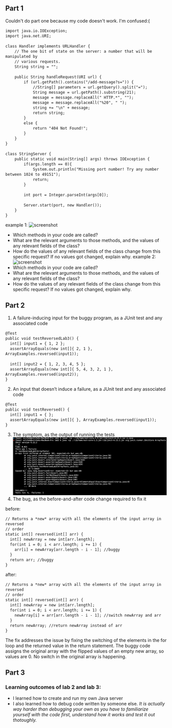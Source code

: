 ## Part 1
Couldn't do part one because my code doesn't work. I'm confused:(
```
import java.io.IOException;
import java.net.URI;

class Handler implements URLHandler {
    // The one bit of state on the server: a number that will be manipulated by
    // various requests.
    String string = "";

    public String handleRequest(URI url) {
        if (url.getPath().contains("/add-message?s=")) {
            //String[] parameters = url.getQuery().split("=");
            String message = url.getPath().substring(21);
            message = message.replaceAll(" HTTP.*", "");
            message = message.replaceAll("%20", " ");
            string += "\n" + message;
            return string;
        }
        else {
            return "404 Not Found!";
        }
    }
}

class StringServer {
    public static void main(String[] args) throws IOException {
        if(args.length == 0){
            System.out.println("Missing port number! Try any number between 1024 to 49151");
            return;
        }

        int port = Integer.parseInt(args[0]);

        Server.start(port, new Handler());
    }
}

```
example 1:
![screenshot]()
- Which methods in your code are called?
- What are the relevant arguments to those methods, and the values of any relevant fields of the class?
- How do the values of any relevant fields of the class change from this specific request?
If no values got changed, explain why.
example 2:
![screenshot]()
- Which methods in your code are called?
- What are the relevant arguments to those methods, and the values of any relevant fields of the class?
- How do the values of any relevant fields of the class change from this specific request?
If no values got changed, explain why.
## Part 2
1) A failure-inducing input for the buggy program, as a JUnit test and any associated code
``` 
@Test
public void testReversedLab3() {
  int[] input1 = { 1, 2 };
  assertArrayEquals(new int[]{ 2, 1 }, ArrayExamples.reversed(input1));
    
  int[] input2 = { 1, 2, 3, 4, 5 };
  assertArrayEquals(new int[]{ 5, 4, 3, 2, 1 }, ArrayExamples.reversed(input2));
}
```
2) An input that doesn’t induce a failure, as a JUnit test and any associated code
```
@Test
public void testReversed() {
  int[] input1 = { };
  assertArrayEquals(new int[]{ }, ArrayExamples.reversed(input1));
}
```
3) The symptom, as the output of running the tests
![symptom](symptom.png)
4) The bug, as the before-and-after code change required to fix it

before:
```
// Returns a *new* array with all the elements of the input array in reversed
// order
static int[] reversed(int[] arr) {
  int[] newArray = new int[arr.length];
  for(int i = 0; i < arr.length; i += 1) {
    arr[i] = newArray[arr.length - i - 1]; //buggy
  }
  return arr; //buggy
}
```
after:
```
// Returns a *new* array with all the elements of the input array in reversed
// order
static int[] reversed(int[] arr) {
  int[] newArray = new int[arr.length];
  for(int i = 0; i < arr.length; i += 1) {
    newArray[i] = arr[arr.length - i - 1]; //switch newArray and arr
  }
  return newArray; //return newArray instead of arr
}
```
The fix addresses the issue by fixing the switching of the elements in the for loop 
and the returned value in the return statement. The buggy code assigns the original array
with the flipped values of an empty new array, so values are 0. No switch in the original array is happening.
## Part 3
### Learning outcomes of lab 2 and lab 3:
- I learned how to create and run my own Java server
- I also learned how to debug code written by someone else. *It is actually way harder than debugging your own
as you have to familiarize yourself with the code first, understand how it works and test it out thotoughly.*
